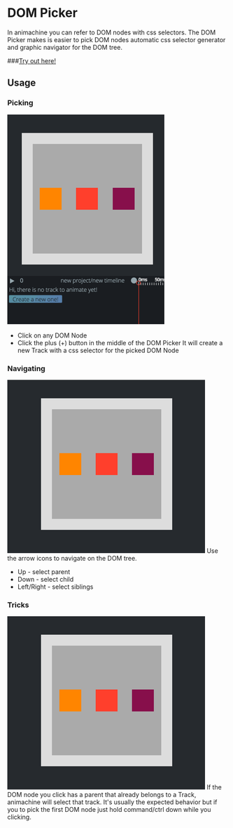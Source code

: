 # DOM Picker

In animachine you can refer to DOM nodes with css selectors. The DOM Picker makes is easier to pick DOM nodes automatic css selector generator and graphic navigator for the DOM tree.

###[Try out here!](demo.animachine.org/#/Picker)

## Usage

### Picking
![](dom-picker-picking.gif)
 - Click on any DOM Node
 - Click the plus (+) button in the middle of the DOM Picker
 It will create a new Track with a css selector for the picked DOM Node

### Navigating
![](dom-picker-navigating.gif)
 Use the arrow icons to navigate on the DOM tree.
 - Up - select parent
 - Down - select child
 - Left/Right - select siblings

### Tricks
![](dom-picker-commandclick.gif)
 If the DOM node you click has a parent that already belongs to a Track, animachine will select that track. It's usually the expected behavior but if you to pick the first DOM node just hold command/ctrl down while you clicking.
